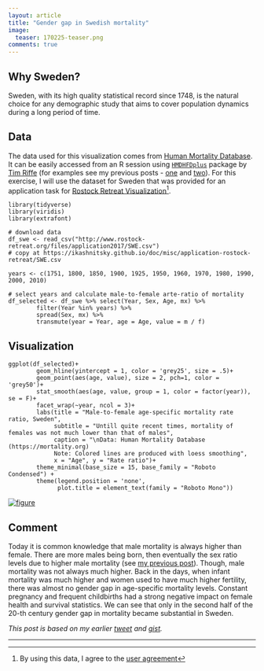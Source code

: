 ```yaml
---
layout: article
title: "Gender gap in Swedish mortality"
image:
  teaser: 170225-teaser.png
comments: true
---
```


## Why Sweden?

Sweden, with its high quality statistical record since 1748, is the natural choice for any demographic study that aims to cover population dynamics during a long period of time. 


## Data

The data used for this visualization comes from [Human Mortality Database][hmd]. It can be easily accessed from an R session using [`HMDHFDplus`][hmdhfd] package by [Tim Riffe][tim] (for examples see my previous posts - [one][post1] and [two][post2]). For this exercise, I will use the dataset for Sweden that was provided for an application task for [Rostock Retreat Visualization][retr][^1]. 


```
library(tidyverse)
library(viridis)
library(extrafont)

# download data
df_swe <- read_csv("http://www.rostock-retreat.org/files/application2017/SWE.csv")
# copy at https://ikashnitsky.github.io/doc/misc/application-rostock-retreat/SWE.csv

years <- c(1751, 1800, 1850, 1900, 1925, 1950, 1960, 1970, 1980, 1990, 2000, 2010)

# select years and calculate male-to-female arte-ratio of mortality
df_selected <- df_swe %>% select(Year, Sex, Age, mx) %>% 
        filter(Year %in% years) %>% 
        spread(Sex, mx) %>% 
        transmute(year = Year, age = Age, value = m / f)
```

## Visualization

```
ggplot(df_selected)+
        geom_hline(yintercept = 1, color = 'grey25', size = .5)+
        geom_point(aes(age, value), size = 2, pch=1, color = 'grey50')+
        stat_smooth(aes(age, value, group = 1, color = factor(year)), se = F)+
        facet_wrap(~year, ncol = 3)+
        labs(title = "Male-to-female age-specific mortality rate ratio, Sweden",
             subtitle = "Untill quite recent times, mortality of females was not much lower than that of males",
             caption = "\nData: Human Mortality Database (https://mortality.org)
             Note: Colored lines are produced with loess smoothing",
             x = "Age", y = "Rate ratio")+
        theme_minimal(base_size = 15, base_family = "Roboto Condensed") +
        theme(legend.position = 'none',
              plot.title = element_text(family = "Roboto Mono"))
```

[![figure][fig]][fig]  

## Comment

Today it is common knowledge that male mortality is always higher than female. There are more males being born, then eventually the sex ratio levels due to higher male mortality (see [my previous post][post1]). Though, male mortality was not always much higher. Back in the days, when infant mortality was much higher and women used to have much higher fertility, there was almost no gender gap in age-specific mortality levels. Constant pregnancy and frequent childbirths had a strong negative impact on female health and survival statistics. We can see that only in the second half of the 20-th century gender gap in mortality became substantial in Sweden.  

*This post is based on my earlier [tweet][tweet] and [gist][gist].*

***


[^1]: By using this data, I agree to the [user agreement][lic]

[fig]: https://ikashnitsky.github.io/images/170225/sweden.png

[tweet]: https://twitter.com/ikashnitsky/status/802310186560081920
[gist]: https://gist.github.com/ikashnitsky/872d3a97390a60d26eeb64f0f5600067
[hmd]: http://www.mortality.org
[lic]: http://www.mortality.org/Public/UserAgreement.php
[hmdhfd]: https://cran.r-project.org/web/packages/HMDHFDplus/index.html
[tim]: https://sites.google.com/site/timriffepersonal/about-me
[post1]: https://ikashnitsky.github.io/2017/hmd-all-sex-ratio/
[post2]: https://ikashnitsky.github.io/2017/hmd-male-mortality-rus-jpn/
[retr]: http://www.rostock-retreat.org
